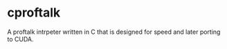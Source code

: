 cproftalk
=========

A proftalk intrpeter written in C that is designed for speed and later porting to CUDA.
